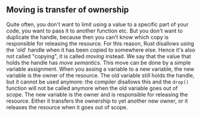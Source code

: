 Moving is transfer of ownership
-------------------------------
Quite often, you don't want to limit using a value to a specific part of your
code, you want to pass it to another function etc.
But you don't want to duplicate the handle, because then you can't know which
copy is responsible for releasing the resource.
For this reason, Rust disallows using the 'old' handle when it has been copied to
somewhere else.
Hence it's also not called "copying", it is called _moving_ instead.
We say that the value that holds the handle has _move semantics_.
This move can be done by a simple variable assignment.
When you assing a variable to a new variable, the new variable is the owner
of the resource.
The old variable still holds the handle, but it cannot be used anymore: the
compiler disallows this and the `drop()` function will not be called anymore
when the old variable goes out of scope.
The new variable is the owner and is responsible for releasing the resource.
Either it transfers the ownership to yet another new owner, or it releases the
resource when it goes out of scope.
